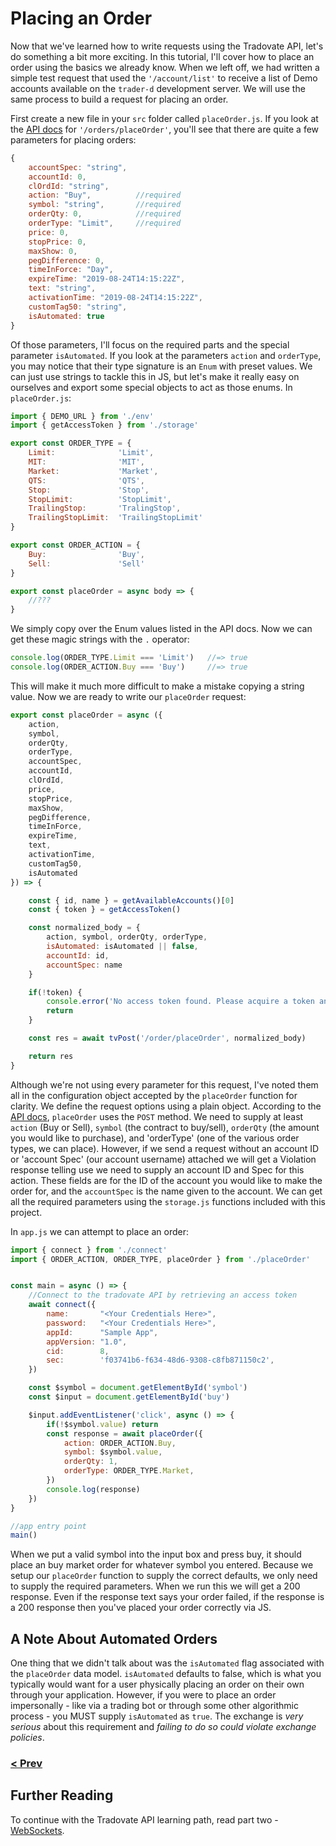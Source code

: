# Placing an Order
Now that we've learned how to write requests using the Tradovate API, let's do something a bit more exciting. In this tutorial,
I'll cover how to place an order using the basics we already know. When we left off, we had written a simple test request that 
used the `'/account/list'` to receive a list of Demo accounts available on the `trader-d` development server. We will use the same
process to build a request for placing an order.

First create a new file in your `src` folder called `placeOrder.js`. If you look at the [API docs](https://api.tradovate.com/#operation/placeOrder)
for `'/orders/placeOrder'`, you'll see that there are quite a few parameters for placing orders:

```js
{
    accountSpec: "string",
    accountId: 0,
    clOrdId: "string",
    action: "Buy",          //required
    symbol: "string",       //required
    orderQty: 0,            //required
    orderType: "Limit",     //required
    price: 0,
    stopPrice: 0,
    maxShow: 0,
    pegDifference: 0,
    timeInForce: "Day",
    expireTime: "2019-08-24T14:15:22Z",
    text: "string",
    activationTime: "2019-08-24T14:15:22Z",
    customTag50: "string",
    isAutomated: true
}
```
Of those parameters, I'll focus on the required parts and the special parameter `isAutomated`. If you look at the parameters `action` and `orderType`,
you may notice that their type signature is an `Enum` with preset values. We can just use strings to tackle this in JS, but let's make it really easy
on ourselves and export some special objects to act as those enums. In `placeOrder.js`:

```js
import { DEMO_URL } from './env'
import { getAccessToken } from './storage'

export const ORDER_TYPE = {
    Limit:              'Limit',
    MIT:                'MIT',
    Market:             'Market',
    QTS:                'QTS',
    Stop:               'Stop',
    StopLimit:          'StopLimit',
    TrailingStop:       'TralingStop',
    TrailingStopLimit:  'TrailingStopLimit'
}

export const ORDER_ACTION = {
    Buy:                'Buy',
    Sell:               'Sell'
}

export const placeOrder = async body => {
    //???
}
```

We simply copy over the Enum values listed in the API docs. Now we can get these magic strings with the `.` operator:

```js
console.log(ORDER_TYPE.Limit === 'Limit')   //=> true
console.log(ORDER_ACTION.Buy === 'Buy')     //=> true
```

This will make it much more difficult to make a mistake copying a string value. Now we are ready to write our `placeOrder` request:

```js
export const placeOrder = async ({
    action, 
    symbol,
    orderQty,
    orderType, 
    accountSpec, 
    accountId, 
    clOrdId, 
    price, 
    stopPrice, 
    maxShow, 
    pegDifference,
    timeInForce, 
    expireTime, 
    text, 
    activationTime, 
    customTag50, 
    isAutomated
}) => {

    const { id, name } = getAvailableAccounts()[0]
    const { token } = getAccessToken()

    const normalized_body = {
        action, symbol, orderQty, orderType,
        isAutomated: isAutomated || false,
        accountId: id,
        accountSpec: name
    }    

    if(!token) {
        console.error('No access token found. Please acquire a token and try again.')
        return
    }

    const res = await tvPost('/order/placeOrder', normalized_body)

    return res
}
```
Although we're not using every parameter for this request, I've noted them all in the configuration object accepted by the `placeOrder` function
for clarity. We define the request options using a plain object. According to the 
[API docs](https://api.tradovate.com/#operation/placeOrder), `placeOrder` uses the `POST` method. We need to supply at least `action` (Buy or Sell), 
`symbol` (the contract to buy/sell), `orderQty` (the amount you would like to purchase), and 'orderType' (one of the various order types, we can place).
However, if we send a request without an account ID or 'account Spec' (our account username) attached we will get a Violation response telling use we need to supply an account ID and Spec for this action. These fields are for the ID of the account you would like to make the order for, and the `accountSpec`
is the name given to the account. We can get all the required parameters using the `storage.js` functions included with this project.

In `app.js` we can attempt to place an order:

```js
import { connect } from './connect'
import { ORDER_ACTION, ORDER_TYPE, placeOrder } from './placeOrder'


const main = async () => {
    //Connect to the tradovate API by retrieving an access token
    await connect({
        name:       "<Your Credentials Here>",
        password:   "<Your Credentials Here>",
        appId:      "Sample App",
        appVersion: "1.0",
        cid:        8,
        sec:        'f03741b6-f634-48d6-9308-c8fb871150c2',
    })

    const $symbol = document.getElementById('symbol')
    const $input = document.getElementById('buy')

    $input.addEventListener('click', async () => {
        if(!$symbol.value) return 
        const response = await placeOrder({
            action: ORDER_ACTION.Buy,
            symbol: $symbol.value,
            orderQty: 1,
            orderType: ORDER_TYPE.Market,
        })
        console.log(response)
    })
}

//app entry point
main()
```

When we put a valid symbol into the input box and press buy, it should place an buy market order for whatever symbol you entered. Because we setup our `placeOrder` function to supply the correct defaults, we only need to supply the required parameters. When we run this we will get a 200 response. Even if the response text says your order failed, if the response is a 200 response then you've placed your order correctly via JS. 

## A Note About Automated Orders
One thing that we didn't talk about was the `isAutomated` flag associated with the `placeOrder` data model. `isAutomated` defaults to false,
which is what you typically would want for a user physically placing an order on their own through your application. However, if you were to place an order
impersonally - like via a trading bot or through some other algorithmic process - you MUST supply `isAutomated` as `true`. The exchange is _very serious_ 
about this requirement and _*failing to do so could violate exchange policies*_.

### [< Prev](https://github.com/tradovate/example-api-js/tree/main/tutorial/Ex-4-Test-Request)

## Further Reading
To continue with the Tradovate API learning path, read part two - [WebSockets](https://github.com/tradovate/example-api-js/tree/main/tutorial/WebSockets/EX-05-WebSockets-Start).
